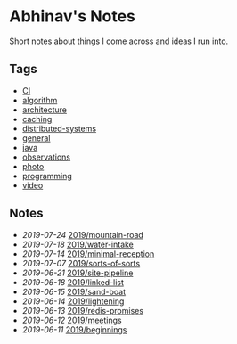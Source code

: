 # Abhinav's Notes

Short notes about things I come across and ideas I run into.

## Tags

- [CI](./tags/CI)
- [algorithm](./tags/algorithm)
- [architecture](./tags/architecture)
- [caching](./tags/caching)
- [distributed-systems](./tags/distributed-systems)
- [general](./tags/general)
- [java](./tags/java)
- [observations](./tags/observations)
- [photo](./tags/photo)
- [programming](./tags/programming)
- [video](./tags/video)

## Notes

- *2019-07-24* [2019/mountain-road](./2019/mountain-road)
- *2019-07-18* [2019/water-intake](./2019/water-intake)
- *2019-07-14* [2019/minimal-reception](./2019/minimal-reception)
- *2019-07-07* [2019/sorts-of-sorts](./2019/sorts-of-sorts)
- *2019-06-21* [2019/site-pipeline](./2019/site-pipeline)
- *2019-06-18* [2019/linked-list](./2019/linked-list)
- *2019-06-15* [2019/sand-boat](./2019/sand-boat)
- *2019-06-14* [2019/lightening](./2019/lightening)
- *2019-06-13* [2019/redis-promises](./2019/redis-promises)
- *2019-06-12* [2019/meetings](./2019/meetings)
- *2019-06-11* [2019/beginnings](./2019/beginnings)
